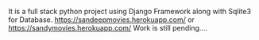 It is a full stack python project using Django Framework along with Sqlite3 for Database.
https://sandeepmovies.herokuapp.com/ or https://sandymovies.herokuapp.com/
Work is still pending....
